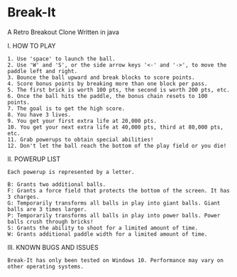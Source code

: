 # Break-It
A Retro Breakout Clone Written in java

I. HOW TO PLAY

	1. Use 'space' to launch the ball.
	2. Use 'W' and 'S', or the side arrow keys '<-' and '->', to move the paddle left and right.
	3. Bounce the ball upward and break blocks to score points.
	4. Score bonus points by breaking more than one block per pass.
	5. The first brick is worth 100 pts, the second is worth 200 pts, etc.
	6. Once the ball hits the paddle, the bonus chain resets to 100 points.
	7. The goal is to get the high score.
	8. You have 3 lives.
	9. You get your first extra life at 20,000 pts.
	10. You get your next extra life at 40,000 pts, third at 80,000 pts, etc.
	11. Grab powerups to obtain special abilities!
	12. Don't let the ball reach the bottom of the play field or you die!

II. POWERUP LIST
	
	Each powerup is represented by a letter.
	
	B: Grants two additional balls.
	F: Grants a force field that protects the bottom of the screen. It has 3 charges.
	G: Temporarily transforms all balls in play into giant balls. Giant balls are 3 times larger.
	P: Temporarily transforms all balls in play into power balls. Power balls crush through bricks!
	S: Grants the ability to shoot for a limited amount of time.
	W: Grants additional paddle width for a limited amount of time.  


III. KNOWN BUGS AND ISSUES
	
	Break-It has only been tested on Windows 10. Performance may vary on other operating systems.
